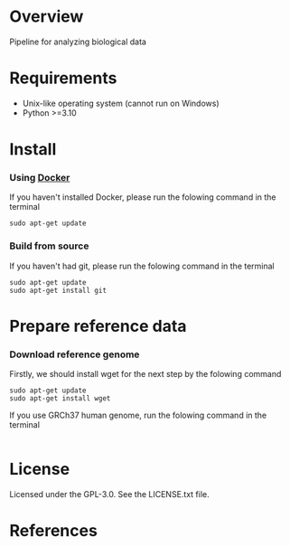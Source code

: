 # Overview
Pipeline for analyzing biological data
# Requirements
*   Unix-like operating system (cannot run on Windows)
*   Python >=3.10
# Install
### Using [Docker](https://www.docker.com/)
If you haven't installed Docker, please run the folowing command in the terminal
```
sudo apt-get update
```
### Build from source
If you haven't had git, please run the folowing command in the terminal
```
sudo apt-get update
sudo apt-get install git
```
# Prepare reference data
### Download reference genome 
Firstly, we should install wget for the next step by the folowing command
```
sudo apt-get update
sudo apt-get install wget
```
If you use GRCh37 human genome, run the folowing command in the terminal
```

```
# License
Licensed under the GPL-3.0. See the LICENSE.txt file.
# References
